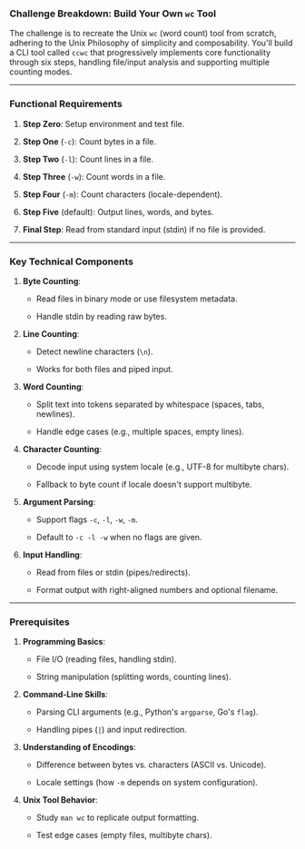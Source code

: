### **Challenge Breakdown: Build Your Own `wc` Tool**

The challenge is to recreate the Unix `wc` (word count) tool from scratch, adhering to the Unix Philosophy of simplicity and composability. You'll build a CLI tool called `ccwc` that progressively implements core functionality through six steps, handling file/input analysis and supporting multiple counting modes.

---

### **Functional Requirements**

1.  **Step Zero**: Setup environment and test file.

2.  **Step One** (`-c`): Count bytes in a file.

3.  **Step Two** (`-l`): Count lines in a file.

4.  **Step Three** (`-w`): Count words in a file.

5.  **Step Four** (`-m`): Count characters (locale-dependent).

6.  **Step Five** (default): Output lines, words, and bytes.

7.  **Final Step**: Read from standard input (stdin) if no file is provided.

---

### **Key Technical Components**

1.  **Byte Counting**:

    - Read files in binary mode or use filesystem metadata.

    - Handle stdin by reading raw bytes.

2.  **Line Counting**:

    - Detect newline characters (`\n`).

    - Works for both files and piped input.

3.  **Word Counting**:

    - Split text into tokens separated by whitespace (spaces, tabs, newlines).

    - Handle edge cases (e.g., multiple spaces, empty lines).

4.  **Character Counting**:

    - Decode input using system locale (e.g., UTF-8 for multibyte chars).

    - Fallback to byte count if locale doesn't support multibyte.

5.  **Argument Parsing**:

    - Support flags `-c`, `-l`, `-w`, `-m`.

    - Default to `-c -l -w` when no flags are given.

6.  **Input Handling**:

    - Read from files or stdin (pipes/redirects).

    - Format output with right-aligned numbers and optional filename.

---

### **Prerequisites**

1.  **Programming Basics**:

    - File I/O (reading files, handling stdin).

    - String manipulation (splitting words, counting lines).

2.  **Command-Line Skills**:

    - Parsing CLI arguments (e.g., Python's `argparse`, Go's `flag`).

    - Handling pipes (`|`) and input redirection.

3.  **Understanding of Encodings**:

    - Difference between bytes vs. characters (ASCII vs. Unicode).

    - Locale settings (how `-m` depends on system configuration).

4.  **Unix Tool Behavior**:

    - Study `man wc` to replicate output formatting.

    - Test edge cases (empty files, multibyte chars).
